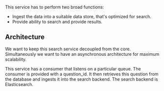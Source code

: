 This service has to perform two broad functions:
- Ingest the data into a suitable data store, that's optimized for search.
- Provide ability to search and provide results.

## Architecture

We want to keep this search service decoupled from the core. Simultaneously we want to have an asynchronous architecture for maximum scalability.

This service has a consumer that listens on a particular queue. The consumer is provided with a question_id. It then retrieves this question from the database and ingests it into the search backend. The search backend is Elasticsearch.
